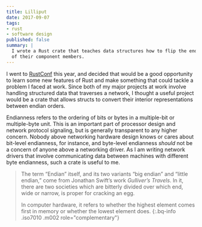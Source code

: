 ```yaml
---
title: Lilliput
date: 2017-09-07
tags:
- rust
- software design
published: false
summary: |
  I wrote a Rust crate that teaches data structures how to flip the endianness
  of their component members.
---
```


I went to [RustConf][1] this year, and decided that would be a good opportunity
to learn some new features of Rust and make something that could tackle a
problem I faced at work. Since both of my major projects at work involve
handling structured data that traverses a network, I thought a useful project
would be a crate that allows structs to convert their interior representations
between endian orders.

Endianness refers to the ordering of bits or bytes in a multiple-bit or
multiple-byte unit. This is an important part of processor design and network
protocol signaling, but is generally transparent to any higher concern.
Nobody above networking hardware design knows or cares about bit-level
endianness, for instance, and byte-level endianness *should* not be a concern of
anyone above a networking driver. As I am writing network drivers that involve
communicating data between machines with different byte endianness, such a crate
is useful to me.

> The term “Endian” itself, and its two variants “big endian” and “little
> endian,” come from Jonathan Swift’s work *Gulliver’s Travels*. In it, there
> are two societies which are bitterly divided over which end, wide or narrow,
> is proper for cracking an egg.
>
> In computer hardware, it refers to whether the highest element comes first in
> memory or whether the lowest element does.
{:.bq-info .iso7010 .m002 role="complementary"}

[1]: https://rustconf.org
